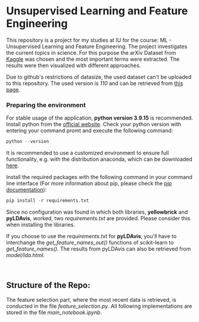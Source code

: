 # Unsupervised Learning and Feature Engineering
This repository is a project for my studies at IU for the course: ML - Unsupervised Learning and Feature Engineering. 
The project investigates the current topics in science. For this purpose the arXiv Dataset from [Kaggle](https://www.kaggle.com/datasets/Cornell-University/arxiv) was chosen and the most important terms were extracted. The results were then visualized with different approaches.

Due to github's restrictions of datasize, the used dataset can't be uploaded to this repository. The used version is *110* and can be retrieved from [this page](https://www.kaggle.com/datasets/1b6883fb66c5e7f67c697c2547022cc04c9ee98c3742f9a4d6c671b4f4eda591/versions/110).

### Preparing the environment

For stable usage of the application, **python version 3.9.15** is recommended. Install python from the [official website](https://www.python.org/). Check your python version with entering your command promt and execute the following command:

```python
python --version 
```

It is recommended to use a customized environment to ensure full functionality, e.g. with the distribution anaconda, which can be downloaded [here](https://www.anaconda.com/products/distribution).

Install the required packages with the following command in your command line interface (For more information about pip, please check the [pip documentation](https://pip.pypa.io/en/latest/user_guide/)):

```python
pip install -r requirements.txt 
```

Since no configuration was found in which both libraries, **yellowbrick** and **pyLDAvis**, worked, two *requirements.txt* are provided. Please consider this when installing the libraries. 

If you choose to use the *requirements.txt* for **pyLDAvis**, you'll have to interchange the *get_feature_names_out()* functions of scikit-learn to *get_feature_names()*. The results from pyLDAvis can also be retrieved from *model/lda.html*.


&nbsp;


## Structure of the Repo:
The feature selection part, where the most recent data is retrieved, is conducted in the file *feature_selection.py*. 
All following implementations are stored in the file *main_notebook.ipynb*.
